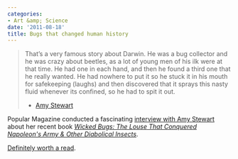 ```yaml
---
categories:
- Art &amp; Science
date: '2011-08-18'
title: Bugs that changed human history
---
```


<blockquote>That’s a very famous story about Darwin. He was a bug collector and he was crazy about beetles, as a lot of young men of his ilk were at that time. He had one in each hand, and then he found a third one that he really wanted. He had nowhere to put it so he stuck it in his mouth for safekeeping (laughs) and then discovered that it sprays this nasty fluid whenever its confined, so he had to spit it out.

- <a href="http://www.popularmechanics.com/science/environment/the-bugs-that-changed-human-history">Amy Stewart</a></blockquote>

Popular Magazine conducted a fascinating <a href="http://www.popularmechanics.com/science/environment/the-bugs-that-changed-human-history">interview with Amy Stewart</a> about her recent book <em><a href="http://www.amazon.com/Wicked-Bugs-Conquered-Napoleons-Diabolical/dp/1565129601/">Wicked Bugs: The Louse That Conquered Napoleon's Army & Other Diabolical Insects</a></em>.

<a href="http://www.popularmechanics.com/science/environment/the-bugs-that-changed-human-history">Definitely worth a read</a>.